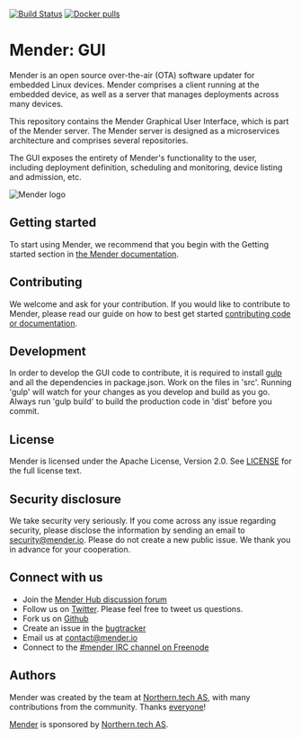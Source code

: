 [![Build Status](https://gitlab.com/Northern.tech/Mender/gui/badges/master/pipeline.svg)](https://gitlab.com/Northern.tech/Mender/gui/pipelines)
[![Docker pulls](https://img.shields.io/docker/pulls/mendersoftware/gui.svg?maxAge=3600)](https://hub.docker.com/r/mendersoftware/gui/)

# Mender: GUI

Mender is an open source over-the-air (OTA) software updater for embedded Linux
devices. Mender comprises a client running at the embedded device, as well as
a server that manages deployments across many devices.

This repository contains the Mender Graphical User Interface, which is part of the
Mender server. The Mender server is designed as a microservices architecture
and comprises several repositories.

The GUI exposes the entirety of Mender's functionality to the user, including
deployment definition, scheduling and monitoring, device listing and admission, etc.

![Mender logo](https://vgy.me/0tXIM6.png)

## Getting started

To start using Mender, we recommend that you begin with the Getting started
section in [the Mender documentation](https://docs.mender.io/).

## Contributing

We welcome and ask for your contribution. If you would like to contribute to Mender, please read our guide on how to best get started [contributing code or
documentation](https://github.com/mendersoftware/mender/blob/master/CONTRIBUTING.md).

## Development

In order to develop the GUI code to contribute, it is required to
install [gulp](https://github.com/gulpjs/gulp) and all the dependencies in
package.json. Work on the files in 'src'. Running 'gulp' will watch for your
changes as you develop and build as you go. Always run 'gulp build' to build
the production code in 'dist' before you commit.

## License

Mender is licensed under the Apache License, Version 2.0. See
[LICENSE](https://github.com/mendersoftware/gui/blob/master/LICENSE) for the
full license text.

## Security disclosure

We take security very seriously. If you come across any issue regarding
security, please disclose the information by sending an email to
[security@mender.io](security@mender.io). Please do not create a new public
issue. We thank you in advance for your cooperation.

## Connect with us

- Join the [Mender Hub discussion forum](https://hub.mender.io)
- Follow us on [Twitter](https://twitter.com/mender_io). Please
  feel free to tweet us questions.
- Fork us on [Github](https://github.com/mendersoftware)
- Create an issue in the [bugtracker](https://tracker.mender.io/projects/MEN)
- Email us at [contact@mender.io](mailto:contact@mender.io)
- Connect to the [#mender IRC channel on Freenode](http://webchat.freenode.net/?channels=mender)

## Authors

Mender was created by the team at [Northern.tech AS](https://northern.tech), with many contributions from
the community. Thanks [everyone](https://github.com/mendersoftware/mender/graphs/contributors)!

[Mender](https://mender.io) is sponsored by [Northern.tech AS](https://northern.tech).
